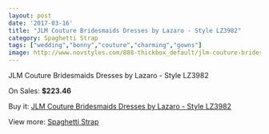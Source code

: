 ```yaml
---
layout: post
date: '2017-03-16'
title: "JLM Couture Bridesmaids Dresses by Lazaro - Style LZ3982"
category: Spaghetti Strap
tags: ["wedding","bonny","couture","charming","gowns"]
image: http://www.novstyles.com/888-thickbox_default/jlm-couture-bridesmaids-dresses-by-lazaro-style-lz3982.jpg
---
```

JLM Couture Bridesmaids Dresses by Lazaro - Style LZ3982

On Sales: **$223.46**
<a href="https://www.novstyles.com/en/spaghetti-strap/502-jlm-couture-bridesmaids-dresses-by-lazaro-style-lz3982.html"><amp-img layout="responsive" width="600" height="600" src="//www.novstyles.com/888-thickbox_default/jlm-couture-bridesmaids-dresses-by-lazaro-style-lz3982.jpg" alt="JLM Couture Bridesmaids Dresses by Lazaro - Style LZ3982 0" /></a>
<a href="https://www.novstyles.com/en/spaghetti-strap/502-jlm-couture-bridesmaids-dresses-by-lazaro-style-lz3982.html"><amp-img layout="responsive" width="600" height="600" src="//www.novstyles.com/889-thickbox_default/jlm-couture-bridesmaids-dresses-by-lazaro-style-lz3982.jpg" alt="JLM Couture Bridesmaids Dresses by Lazaro - Style LZ3982 1" /></a>

Buy it: [JLM Couture Bridesmaids Dresses by Lazaro - Style LZ3982](https://www.novstyles.com/en/spaghetti-strap/502-jlm-couture-bridesmaids-dresses-by-lazaro-style-lz3982.html "JLM Couture Bridesmaids Dresses by Lazaro - Style LZ3982")

View more: [Spaghetti Strap](https://www.novstyles.com/en/5-spaghetti-strap "Spaghetti Strap")